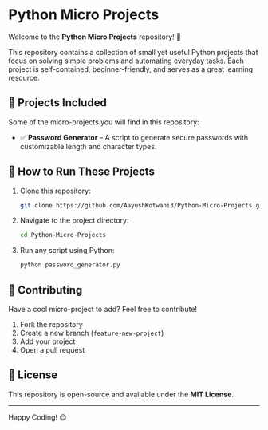 
# Python Micro Projects

Welcome to the **Python Micro Projects** repository! 🚀

This repository contains a collection of small yet useful Python projects that focus on solving simple problems and automating everyday tasks. Each project is self-contained, beginner-friendly, and serves as a great learning resource.

## 📌 Projects Included
Some of the micro-projects you will find in this repository:
- ✅ **Password Generator** – A script to generate secure passwords with customizable length and character types.

## 🔧 How to Run These Projects
1. Clone this repository:
   ```bash
   git clone https://github.com/AayushKotwani3/Python-Micro-Projects.git
   ```
2. Navigate to the project directory:
   ```bash
   cd Python-Micro-Projects
   ```
3. Run any script using Python:
   ```bash
   python password_generator.py
   ```

## 🤝 Contributing
Have a cool micro-project to add? Feel free to contribute!
1. Fork the repository
2. Create a new branch (`feature-new-project`)
3. Add your project
4. Open a pull request

## 📜 License
This repository is open-source and available under the **MIT License**.

---
Happy Coding! 😊

